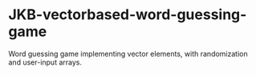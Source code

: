 # JKB-vectorbased-word-guessing-game
Word guessing game implementing vector elements, with randomization and user-input arrays.
